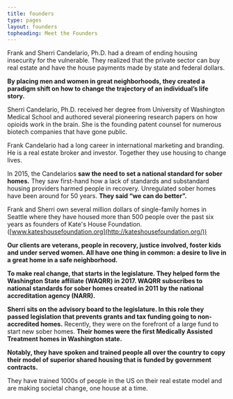```yaml
---
title: founders
type: pages
layout: founders
topheading: Meet the Founders
---
```

Frank and Sherri Candelario, Ph.D. had a dream of ending housing insecurity for the vulnerable. They realized that the private sector can buy real estate  and have the house payments made by state and federal dollars.

**By placing men and women in great neighborhoods, they created a paradigm shift on how to change the trajectory of an individual’s life story.**

Sherri Candelario, Ph.D.  received her degree from University of Washington Medical School and authored several pioneering research papers on how opioids work in the brain. She is the founding patent counsel for numerous biotech companies that have gone public.

Frank Candelario had a long career in international marketing and branding. He is a real estate broker and investor.  Together they use housing to change lives.

In 2015, the Candelarios **saw the need to set a national standard for sober homes.** They saw first-hand how a lack of standards and substandard housing providers harmed people in recovery. Unregulated sober homes have been around for 50 years. **They said “we can do better”.**

Frank and Sherri own several million dollars of single-family homes in Seattle where they have housed more than 500 people over the past six years as founders of Kate's House Foundation.   ([www.kateshousefoundation.org](http://kateshousefoundation.org/))

**Our clients are veterans, people in recovery, justice involved, foster kids and under served women.   All have one thing in common:  a desire to live in a great home in a safe neighborhood.**

**To make real change, that starts in the legislature.  They helped form the Washington State affiliate (WAQRR) in 2017.  WAQRR  subscribes to national standards for sober homes created in 2011 by the national accreditation agency (NARR).**

**Sherri sits on the advisory board to the legislature.  In this role they passed legislation that prevents grants and tax funding going to non-accredited homes.**  Recently, they were on the forefront of a large fund to start new sober homes.  **Their homes were the first Medically Assisted Treatment homes in Washington state.**

**Notably, they have spoken and trained people all over the country to copy their model of superior shared housing that is funded by government contracts.**

They have trained 1000s of people in the US on their real estate model and are making societal change, one house at a time.

